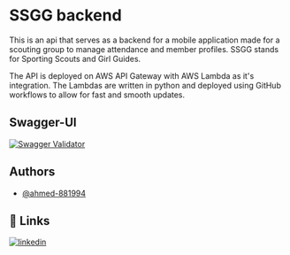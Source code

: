 # SSGG backend

This is an api that serves as a backend for a mobile application made for a scouting group to manage attendance and member profiles. SSGG stands for Sporting Scouts and Girl Guides.

The API is deployed on AWS API Gateway with AWS Lambda as it's integration. The Lambdas are written in python and deployed using GitHub workflows to allow for fast and smooth updates.

## Swagger-UI

[![Swagger Validator](https://img.shields.io/swagger/valid/3.0?specUrl=https%3A%2F%2Fssgg-swagger.s3.eu-north-1.amazonaws.com%2FSSGG.yaml&style=for-the-badge&link=https%3A%2F%2Fssgg-swagger.s3.eu-north-1.amazonaws.com%2Findex.html)
](https://ssgg-swagger.s3.eu-north-1.amazonaws.com/index.html)



## Authors

- [@ahmed-881994](https://www.github.com/ahmed-881994)


## 🔗 Links
[![linkedin](https://img.shields.io/badge/linkedin-0A66C2?style=for-the-badge&logo=linkedin&logoColor=white)](https://www.linkedin.com/in/ahmed-safwat-eldamanhoury)

